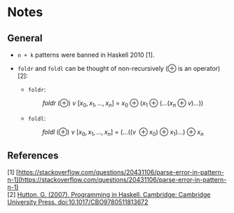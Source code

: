 # Notes
## General
- `n + k` patterns were banned in Haskell 2010 [1].
- `foldr` and `foldl` can be thought of non-recursively ($\oplus$ is an operator) [2]:
  - `foldr`:

  $$ foldr \: (\oplus) \:v \: [x_0, x_1, \dots, x_n] \:=\: x_0 \: \oplus \: (x_1 \: \oplus \: (\dots (x_n \: \oplus \: v) \dots )) $$

  - `foldl`:
  
  $$ foldl \: (\oplus) \:v \: [x_0, x_1, \dots, x_n] \:=\: (\dots (( v \: \oplus x_0) \: \oplus \: x_1) \dots) \: \oplus \: x_n $$

## References
[1] [https://stackoverflow.com/questions/20431106/parse-error-in-pattern-n-1](https://stackoverflow.com/questions/20431106/parse-error-in-pattern-n-1)<br/>
[2] [Hutton, G. (2007). Programming in Haskell. Cambridge: Cambridge University Press. doi:10.1017/CBO9780511813672](https://doi.org/10.1017/CBO9780511813672)
